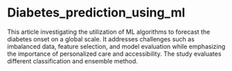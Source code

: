 # Diabetes_prediction_using_ml
This article investigating the utilization of ML algorithms to forecast the diabetes onset on a global scale. It addresses challenges such as imbalanced data, feature selection, and model evaluation while emphasizing the importance of personalized care and accessibility. The study evaluates different classification and ensemble method.

